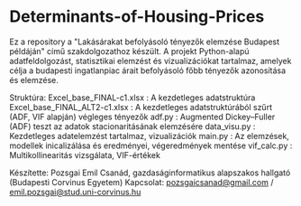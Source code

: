 # Determinants-of-Housing-Prices

Ez a repository a "Lakásárakat befolyásoló tényezők elemzése Budapest példáján" című szakdolgozathoz készült.
A projekt Python-alapú adatfeldolgozást, statisztikai elemzést és vizualizációkat tartalmaz, amelyek célja a budapesti ingatlanpiac árait befolyásoló főbb tényezők azonosítása és elemzése.

Struktúra:
Excel_base_FINAL-c1.xlsx : A kezdetleges adatstruktúra 
Excel_base_FINAL_ALT2-c1.xlsx : A kezdetleges adatstruktúrából szűrt (ADF, VIF alapján) végleges tényezők
adf.py : Augmented Dickey–Fuller (ADF) teszt az adatok stacionaritásának elemzésére
data_visu.py : Kezdetleges adatelemzést tartalmaz, vizualizációk
main.py : Az elemzések, modellek inicalizálása és eredményei, végeredmények mentése
vif_calc.py : Multikollinearitás vizsgálata, VIF-értékek

Készítette: Pozsgai Emil Csanád, gazdaságinformatikus alapszakos hallgató (Budapesti Corvinus Egyetem)
Kapcsolat: pozsgaicsanad@gmail.com / emil.pozsgai@stud.uni-corvinus.hu
